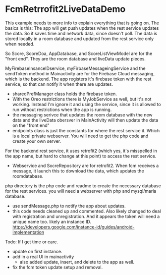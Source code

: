 FcmRetrrofit2LiveDataDemo
===========

This example needs to more info to explain everything that is going on.
The basics is this:  The app will get push updates when the rest service updates the data.
So it saves time and network data, since doesn't poll.  The data is stored locally in a room database and updated from the rest service only when needed.

So Score, ScoreDoa, AppDatabase, and ScoreListViewModel  are for the "front end".
They are the room database and liveData update pieces.


MyFirebaseInsanceIDservice, myFirbaseMessageingService and the sendToken method in Mainactivity are for the Firebase Cloud messaging, which is the backend.  The app registers it's
 firebase token with the rest service, so that can notify it when there are updates.
 * sharedPrefManager class holds the firebase token.
 * With the Oreo restrictions there is MyJobService as well, but it's not working.   Instead I'm ignore it and using the service, since it is allowed to run without restrictions when the app is running.
 * the messaging serivce that updates the room database with the new data and the liveData obersver in MainActivity will then update the data on the "front end"
 * endpoints class is just the constants for where the rest service it.  Which is a local private webserver.  You will need to get the php code and create your own server.
 
For the backend rest service, it uses retrofit2 (which yes, it's misspelled in the app name, but hard to change at this point) to access the rest service.
 * Webservice and SocreRepository are for retrofit2.   When fcm receives a message, it launch this to download the data, which updates the roomdatabase.
 
 
php directory is the php code and readme to create the necessary database for the rest services.  you will need a webserver with php and mysql/maria database.
  * use sendMessage.php to notify the app about updates.  
  * this code needs cleaned up and commented.  Also likely changed to deal with registration and unregistration.  And it appears the token will need a unique name too.  likely an instance ID. https://developers.google.com/instance-id/guides/android-implementation
  
Todo:  If I get time or care.
  * update on first instance.
  * add in a real UI in mainactivity
    * also added update, insert, and delete to the app as well.
  * fix the fcm token update setup and removal.




